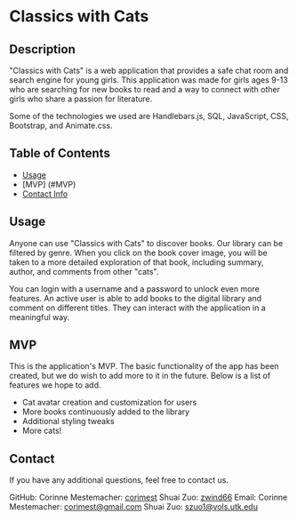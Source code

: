 # Classics with Cats

## Description
"Classics with Cats" is a web application that provides a safe chat room and search engine for young girls. This application was made for girls ages 9-13 who are searching for new books to read and a way to connect with other girls who share a passion for literature. 

Some of the technologies we used are Handlebars.js, SQL, JavaScript, CSS, Bootstrap, and Animate.css. 

## Table of Contents
  * [Usage](#usage)
  * [MVP] (#MVP)
  * [Contact Info](#contact)

## Usage
  Anyone can use "Classics with Cats" to discover books. Our library can be filtered by genre. When you click on the book cover image, you will be taken to a more detailed exploration of that book, including summary, author, and comments from other "cats".

  You can login with a username and a password to unlock even more features. An active user is able to add books to the digital library and comment on different titles. They can interact with the application in a meaningful way. 

## MVP
This is the application's MVP. The basic functionality of the app has been created, but we do wish to add more to it in the future. Below is a list of features we hope to add. 

- Cat avatar creation and customization for users
- More books continuously added to the library
- Additional styling tweaks 
- More cats!
      
## Contact 
  If you have any additional questions, feel free to contact us.

  GitHub: Corinne Mestemacher: [corimest](https://github.com/corimest)
          Shuai Zuo: [zwind66](https://github.com/zwind66)
  Email: Corinne Mestemacher: [corimest@gmail.com](mailto:corimest@gmail.com)
         Shuai Zuo: [szuo1@vols.utk.edu](mailto:szuo1@vols.utk.edu)